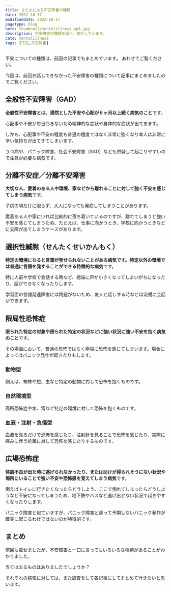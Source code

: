 ```yaml
---
title: まだまだある不安障害の種類
date: 2022-10-17
modifieddate: 2022-10-17
pagetype: blog
hero: thumbnail/mentalillness_ep3.jpg
description: 不安障害の種類を調べ、紹介しています。
cate: mentalillness
tags: [不安,不安障害]
---
```



不安についての種類は、前回の記事でもまとめています。
あわせてご覧ください。

<card slug="/blogs/mentalillness/ep2/"></card>

今回は、前回お話しできなかった不安障害の種類について記事にまとめましたのでご覧ください。

## 全般性不安障害（GAD）

**全般性不安障害とは、漠然とした不安や心配が６ヶ月以上続く病気のこと**です。

心配事や不安が毎日尽きないため精神的な症状や身体的な症状が出てきます。

しかも、心配事や不安の程度も普通の程度ではなく非常に強くなり本人は非常に辛い気持ちが出てきてしまいます。

うつ病や、パニック障害、社会不安障害（SAD）なども併発して起こりやすいので注意が必要な病気です。

## 分離不安症／分離不安障害

**大切な人、愛着のある人や環境、家などから離れることに対して強く不安を感じてしまう病気**です。

子供の頃だけに限らず、大人になっても発症してしまうことがあります。

愛着ある人や家にいれば比較的に落ち着いているのですが、離れてしまうと強い不安を感じてしまうため、たとえば、仕事に向かうとき、学校に向かうときなどに支障が出てしまうケースがあります。

## 選択性緘黙（せんたくせいかんもく）

**特定の環境になると言葉が発せられないことがある病気です。特定以外の環境では普通に言語を発することができる特徴的な病気**です。

特に人前や学校で会話する時など、極端に声が小さくなってしまいがちになったり、話ができなくなったりします。

学習面の言語発達障害には問題がないため、友人と話しする時などは流暢に会話ができます。


## 限局性恐怖症

**限られた特定の対象や限られた特定の状況などに強い状況に強い不安を抱く病気のこと**です。

その場面において、普通の恐怖ではなく極端に恐怖を感じてしまいます。場合によってはパニック発作が起きたりもします。

### 動物型

例えば、蜘蛛や蛇、虫など特定の動物に対して恐怖を抱くものです。

### 自然環境型

高所恐怖症や水、雷など特定の環境に対して恐怖を抱くものです。

### 血液・注射・負傷型

血液を見るだけで恐怖を感じたり、注射針を見ることで恐怖を感じたり、実際に痛みに伴う処置に対して恐怖を感じたりするものです。

## 広場恐怖症

**体調不良が出た時に逃げられなかったり、または助けが得られそうにない状況や場所にいることで強い不安や恐怖感を覚えてしまう病気**です。

例えばトイレに行きたくなったらどうしよう、ここで倒れてしまったらどうしようなど不安になってしまうため、地下鉄やバスなど逃げ出せない状況で起きやすくなったりします。

パニック障害と似ていますが、パニック障害と違って予期しないパニック発作が確実に起こるわけではないのが特徴的です。

## まとめ

前回も載せましたが、不安障害と一口に言ってもいろいろな種類があることがわかりました。

当てはまるものはありましたでしょうか？

それぞれの病気に対しては、また調査をして各記事にしてまとめて行きたいと思います。


